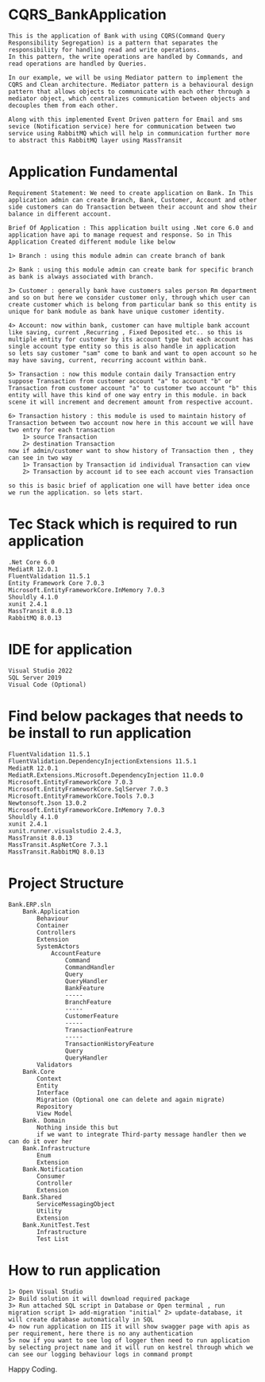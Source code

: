 # CQRS_BankApplication
    This is the application of Bank with using CQRS(Command Query Responsibility Segregation) is a pattern that separates the responsibility for handling read and write operations. 
    In this pattern, the write operations are handled by Commands, and read operations are handled by Queries.

    In our example, we will be using Mediator pattern to implement the CQRS and Clean architecture. Mediator pattern is a behavioural design pattern that allows objects to communicate with each other through a mediator object, which centralizes communication between objects and decouples them from each other.

    Along with this implemented Event Driven pattern for Email and sms sevice (Notification service) here for communication between two service using RabbitMQ which will help in communication further more to abstract this RabbitMQ layer using MassTransit  

# Application Fundamental
    Requirement Statement: We need to create application on Bank. In This application admin can create Branch, Bank, Customer, Account and other side customers can do Transaction between their account and show their balance in different account.

    Brief Of Application : This application built using .Net core 6.0 and application have api to manage request and response. So in This Application Created different module like below 
    
    1> Branch : using this module admin can create branch of bank
    
    2> Bank : using this module admin can create bank for specific branch as bank is always associated with branch. 
    
    3> Customer : generally bank have customers sales person Rm department and so on but here we consider customer only, through which user can create customer which is belong from particular bank so this entity is unique for bank module as bank have unique customer identity.
    
    4> Account: now within bank, customer can have multiple bank account like saving, current ,Recurring , Fixed Deposited etc.. so this is multiple entity for customer by its account type but each account has single account type entity so this is also handle in application 
    so lets say customer "sam" come to bank and want to open account so he may have saving, current, recurring account within bank. 
    
    5> Transaction : now this module contain daily Transaction entry suppose Transaction from customer account "a" to account "b" or Transaction from customer account "a" to customer two account "b" this entity will have this kind of one way entry in this module. in back scene it will increment and decrement amount from respective account. 
    
    6> Transaction history : this module is used to maintain history of Transaction between two account now here in this account we will have two entry for each transaction 
        1> source Transaction
        2> destination Transaction 
    now if admin/customer want to show history of Transaction then , they can see in two way
        1> Transaction by Transaction id individual Transaction can view
        2> Transaction by account id to see each account vies Transaction

    so this is basic brief of application one will have better idea once we run the application. so lets start.
      
# Tec Stack which is required to run application
    
    .Net Core 6.0
    MediatR 12.0.1
    FluentValidation 11.5.1
    Entity Framework Core 7.0.3
    Microsoft.EntityFrameworkCore.InMemory 7.0.3
    Shouldly 4.1.0
    xunit 2.4.1
    MassTransit 8.0.13 
    RabbitMQ 8.0.13
    

# IDE for application
    
    Visual Studio 2022
    SQL Server 2019
    Visual Code (Optional)

# Find below packages that needs to be install to run application

    FluentValidation 11.5.1
    FluentValidation.DependencyInjectionExtensions 11.5.1
    MediatR 12.0.1
    MediatR.Extensions.Microsoft.DependencyInjection 11.0.0
    Microsoft.EntityFrameworkCore 7.0.3
    Microsoft.EntityFrameworkCore.SqlServer 7.0.3
    Microsoft.EntityFrameworkCore.Tools 7.0.3
    Newtonsoft.Json 13.0.2
    Microsoft.EntityFrameworkCore.InMemory 7.0.3
    Shouldly 4.1.0
    xunit 2.4.1
    xunit.runner.visualstudio 2.4.3,
    MassTransit 8.0.13
    MassTransit.AspNetCore 7.3.1
    MassTransit.RabbitMQ 8.0.13
    
# Project Structure
    Bank.ERP.sln
        Bank.Application
            Behaviour
            Container
            Controllers
            Extension
            SystemActors
                AccountFeature
                    Command
                    CommandHandler
                    Query
                    QueryHandler
                    BankFeature
                    -----
                    BranchFeature
                    -----
                    CustomerFeature
                    -----
                    TransactionFeatrure
                    -----
                    TransactionHistoryFeature
                    Query
                    QueryHandler
            Validators
        Bank.Core
            Context
            Entity
            Interface
            Migration (Optional one can delete and again migrate)
            Repository
            View Model
        Bank. Domain
            Nothing inside this but 
            if we want to integrate Third-party message handler then we can do it over her
        Bank.Infrastructure
            Enum
            Extension
        Bank.Notification
            Consumer
            Controller
            Extension
        Bank.Shared
            ServiceMessagingObject
            Utility
            Extension
        Bank.XunitTest.Test
            Infrastructure
            Test List

# How to run application
    1> Open Visual Studio
    2> Build solution it will download required package
    3> Run attached SQL script in Database or Open terminal , run migration script 1> add-migration "initial" 2> update-database, it will create database automatically in SQL
    4> now run application on IIS it will show swagger page with apis as per requirement, here there is no any authentication
    5> now if you want to see log of logger then need to run application by selecting project name and it will run on kestrel through which we can see our logging behaviour logs in command prompt

Happy Coding.  


    
